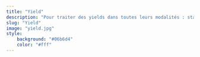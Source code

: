 ```yaml
---
title: "Yield"
description: "Pour traiter des yields dans toutes leurs modalités : staking, lock, lotterie, PT/FT, etc."
slug: "Yield"
image: "yield.jpg"
style:
    background: "#06b6d4"
    color: "#fff"
---
```

